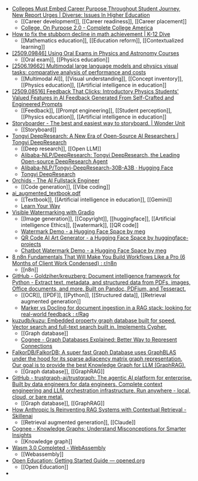- [Colleges Must Embed Career Purpose Throughout Student Journey, New Report Urges | Diverse: Issues In Higher Education](https://www.diverseeducation.com/students/article/15755476/colleges-must-embed-career-purpose-throughout-student-journey-new-report-urges)
	- [[Career development]], [[Career readiness]], [[Career placement]]
	- [College, On Purpose 2.0 - Complete College America](https://completecollege.org/resource/college-on-purpose-2-0/)
- [How to fix the stubborn decline in math achievement | K-12 Dive](https://www.k12dive.com/news/student-math-decline-covid-math-wars-teacher-shortages-reform/760153/)
	- [[Mathematics education]], [[Education reform]], [[Contextualized learning]]
- [[2509.09846] Using Oral Exams in Physics and Astronomy Courses](https://arxiv.org/abs/2509.09846)
	- [[Oral exam]], [[Physics education]]
- [[2506.19662] Multimodal large language models and physics visual tasks: comparative analysis of performance and costs](https://arxiv.org/abs/2506.19662)
	- [[Multimodal AI]], [[Visual understanding]], [[Concept inventory]], [[Physics education]], [[Artificial intelligence in education]]
- [[2509.08516] Feedback That Clicks: Introductory Physics Students' Valued Features in AI Feedback Generated From Self-Crafted and Engineered Prompts](https://arxiv.org/abs/2509.08516)
	- [[Feedback]], [[Prompt engineering]], [[Student perception]], [[Physics education]], [[Artificial intelligence in education]]
- [Storyboarder - The best and easiest way to storyboard. | Wonder Unit](https://wonderunit.com/storyboarder/)
	- [[Storyboard]]
- [Tongyi DeepResearch: A New Era of Open-Source AI Researchers | Tongyi DeepResearch](https://tongyi-agent.github.io/blog/introducing-tongyi-deep-research/)
	- [[Deep research]], [[Open LLM]]
	- [Alibaba-NLP/DeepResearch: Tongyi DeepResearch, the Leading Open-source DeepResearch Agent](https://github.com/Alibaba-NLP/DeepResearch)
	- [Alibaba-NLP/Tongyi-DeepResearch-30B-A3B · Hugging Face](https://huggingface.co/Alibaba-NLP/Tongyi-DeepResearch-30B-A3B)
	- [Tongyi DeepResearch](https://tongyi-agent.github.io/showcase/)
- [Orchids - The AI Fullstack Engineer](https://www.orchids.app/)
	- [[Code generation]], [[Vibe coding]]
- [ai_augmented_textbook.pdf](https://services.google.com/fh/files/misc/ai_augmented_textbook.pdf)
	- [[Textbook]], [[Artificial intelligence in education]], [[Gemini]]
	- [Learn Your Way](https://learnyourway.withgoogle.com/)
- [Visible Watermarking with Gradio](https://huggingface.co/blog/watermarking-with-gradio)
	- [[Image generation]], [[Copyright]], [[huggingface]], [[Artificial intelligence Ethics]], [[watermark]], [[QR code]]
	- [Watermark Demo - a Hugging Face Space by meg](https://huggingface.co/spaces/meg/watermark_demo)
	- [QR Code AI Art Generator - a Hugging Face Space by huggingface-projects](https://huggingface.co/spaces/huggingface-projects/QR-code-AI-art-generator)
	- [Chatbot Watermark Demo - a Hugging Face Space by meg](https://huggingface.co/spaces/meg/chatbot_watermark_demo)
- [8 n8n Fundamentals That Will Make You Build Workflows Like a Pro (6 Months of Client Work Condensed) : r/n8n](https://www.reddit.com/r/n8n/comments/1nj0ncl/8_n8n_fundamentals_that_will_make_you_build/)
	- [[n8n]]
- [GitHub - Goldziher/kreuzberg: Document intelligence framework for Python - Extract text, metadata, and structured data from PDFs, images, Office documents, and more. Built on Pandoc, PDFium, and Tesseract.](https://github.com/Goldziher/kreuzberg)
	- [[OCR]], [[PDF]], [[Python]], [[Structured data]], [[Retrieval augmented generation]]
	- [Marker vs Docling for document ingestion in a RAG stack: looking for real-world feedback : r/Rag](https://www.reddit.com/r/Rag/comments/1niaqzd/marker_vs_docling_for_document_ingestion_in_a_rag/)
- [kuzudb/kuzu: Embedded property graph database built for speed. Vector search and full-text search built in. Implements Cypher.](https://github.com/kuzudb/kuzu)
	- [[Graph database]]
	- [Cognee - Graph Databases Explained: Better Way to Represent Connections](https://www.cognee.ai/blog/fundamentals/graph-databases-explained)
- [FalkorDB/FalkorDB: A super fast Graph Database uses GraphBLAS under the hood for its sparse adjacency matrix graph representation. Our goal is to provide the best Knowledge Graph for LLM (GraphRAG).](https://github.com/FalkorDB/FalkorDB)
	- [[Graph database]], [[GraphRAG]]
- [GitHub - trustgraph-ai/trustgraph: The agentic AI platform for enterprise. Built by data engineers for data engineers. Complete context engineering and LLM orchestration infrastructure. Run anywhere - local, cloud, or bare metal.](https://github.com/trustgraph-ai/trustgraph)
	- [[Graph database]], [[GraphRAG]]
- [How Anthropic Is Reinventing RAG Systems with Contextual Retrieval - Skillenai](https://skillenai.com/competition-post/how-anthropic-is-reinventing-rag-systems-with-contextual-retrieval/)
	- [[Retrieval augmented generation]], [[Claude]]
- [Cognee - Knowledge Graphs: Understand Misconceptions for Smarter Insights](https://www.cognee.ai/blog/fundamentals/knowledge-graph-myths)
	- [[Knowledge graph]]
- [Wasm 3.0 Completed - WebAssembly](https://webassembly.org/news/2025-09-17-wasm-3.0/)
	- [[Webassembly]]
- [Open Education: Getting Started Guide — opened.org](https://www.opened.org/resources/2025/engaging-with-open-education-a-practical-starting-guide-for-practitioners?ss_source=sscampaigns)
	- [[Open Education]]
-